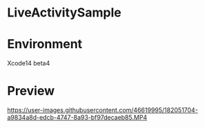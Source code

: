 # LiveActivitySample

# Environment

Xcode14 beta4

# Preview

https://user-images.githubusercontent.com/46619995/182051704-a9834a8d-edcb-4747-8a93-bf97decaeb85.MP4

